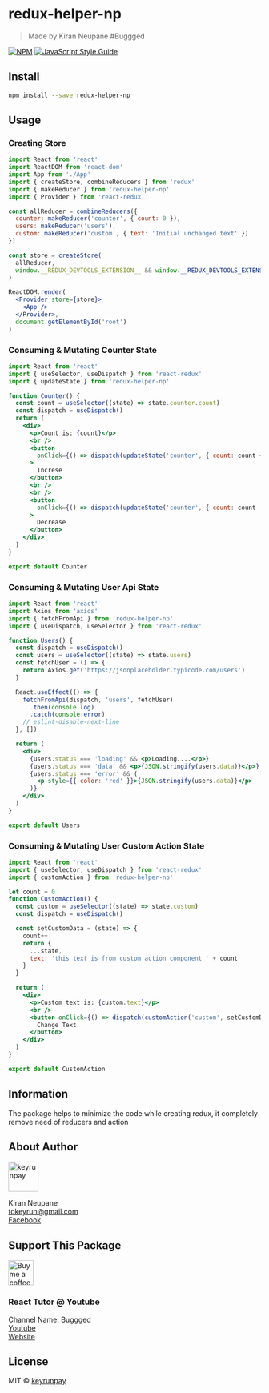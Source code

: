 # redux-helper-np

> Made by Kiran Neupane #Buggged

[![NPM](https://img.shields.io/npm/v/redux-helper-np.svg)](https://www.npmjs.com/package/redux-helper-np) [![JavaScript Style Guide](https://img.shields.io/badge/code_style-standard-brightgreen.svg)](https://standardjs.com)

## Install

```bash
npm install --save redux-helper-np
```

## Usage

### Creating Store

```jsx
import React from 'react'
import ReactDOM from 'react-dom'
import App from './App'
import { createStore, combineReducers } from 'redux'
import { makeReducer } from 'redux-helper-np'
import { Provider } from 'react-redux'

const allReducer = combineReducers({
  counter: makeReducer('counter', { count: 0 }),
  users: makeReducer('users'),
  custom: makeReducer('custom', { text: 'Initial unchanged text' })
})

const store = createStore(
  allReducer,
  window.__REDUX_DEVTOOLS_EXTENSION__ && window.__REDUX_DEVTOOLS_EXTENSION__()
)

ReactDOM.render(
  <Provider store={store}>
    <App />
  </Provider>,
  document.getElementById('root')
)
```

### Consuming & Mutating Counter State

```jsx
import React from 'react'
import { useSelector, useDispatch } from 'react-redux'
import { updateState } from 'redux-helper-np'

function Counter() {
  const count = useSelector((state) => state.counter.count)
  const dispatch = useDispatch()
  return (
    <div>
      <p>Count is: {count}</p>
      <br />
      <button
        onClick={() => dispatch(updateState('counter', { count: count + 1 }))}
      >
        Increse
      </button>
      <br />
      <br />
      <button
        onClick={() => dispatch(updateState('counter', { count: count - 1 }))}
      >
        Decrease
      </button>
    </div>
  )
}

export default Counter
```

### Consuming & Mutating User Api State

```jsx
import React from 'react'
import Axios from 'axios'
import { fetchFromApi } from 'redux-helper-np'
import { useDispatch, useSelector } from 'react-redux'

function Users() {
  const dispatch = useDispatch()
  const users = useSelector((state) => state.users)
  const fetchUser = () => {
    return Axios.get('https://jsonplaceholder.typicode.com/users')
  }

  React.useEffect(() => {
    fetchFromApi(dispatch, 'users', fetchUser)
      .then(console.log)
      .catch(console.error)
    // eslint-disable-next-line
  }, [])

  return (
    <div>
      {users.status === 'loading' && <p>Loading....</p>}
      {users.status === 'data' && <p>{JSON.stringify(users.data)}</p>}
      {users.status === 'error' && (
        <p style={{ color: 'red' }}>{JSON.stringify(users.data)}</p>
      )}
    </div>
  )
}

export default Users
```

### Consuming & Mutating User Custom Action State

```jsx
import React from 'react'
import { useSelector, useDispatch } from 'react-redux'
import { customAction } from 'redux-helper-np'

let count = 0
function CustomAction() {
  const custom = useSelector((state) => state.custom)
  const dispatch = useDispatch()

  const setCustomData = (state) => {
    count++
    return {
      ...state,
      text: 'this text is from custom action component ' + count
    }
  }

  return (
    <div>
      <p>Custom text is: {custom.text}</p>
      <br />
      <button onClick={() => dispatch(customAction('custom', setCustomData))}>
        Change Text
      </button>
    </div>
  )
}

export default CustomAction
```

## Information

The package helps to minimize the code while creating redux, it completely remove need of reducers and action

## About Author

<a href="https://github.com/keyrunpay"><img src="https://avatars0.githubusercontent.com/u/41059790?s=460&u=fceee26bdb0e5dd6b3b57120fa7295ddcd82d878&v=4" title="keyrunpay" width="60" height="60"></a>

Kiran Neupane <br />
tokeyrun@gmail.com <br />
[Facebook](https://facebook.com/kiran.neupz)

## Support This Package

<a href="https://www.buymeacoffee.com/kirann"><img src="https://cdn.buymeacoffee.com/buttons/default-orange.png" title="Buy me a coffee"  height="50"></a>

### React Tutor @ Youtube

Channel Name: Buggged <br/>
[Youtube](https://www.youtube.com/channel/UChvdEZeMyLPhZ0Jt_K3RCyQ) <br/>
[Website](https://buggged.com)

## License

MIT © [keyrunpay](https://github.com/keyrunpay)
